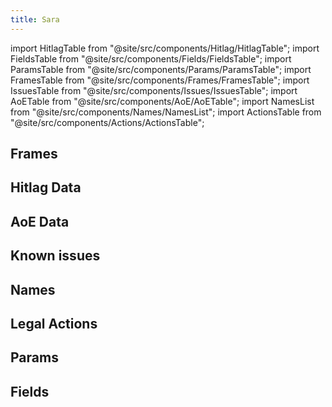 ```yaml
---
title: Sara
---
```


import HitlagTable from "@site/src/components/Hitlag/HitlagTable";
import FieldsTable from "@site/src/components/Fields/FieldsTable";
import ParamsTable from "@site/src/components/Params/ParamsTable";
import FramesTable from "@site/src/components/Frames/FramesTable";
import IssuesTable from "@site/src/components/Issues/IssuesTable";
import AoETable from "@site/src/components/AoE/AoETable";
import NamesList from "@site/src/components/Names/NamesList";
import ActionsTable from "@site/src/components/Actions/ActionsTable";

## Frames

<FramesTable item_key="sara" />

## Hitlag Data

<HitlagTable item_key="sara" />

## AoE Data

<AoETable item_key="sara" />

## Known issues

<IssuesTable item_key="sara" />

## Names

<NamesList item_key="sara" />

## Legal Actions

<ActionsTable item_key="sara" />

## Params

<ParamsTable item_key="sara" />

## Fields

<FieldsTable item_key="sara" />
